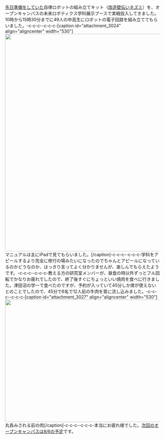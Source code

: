 <a href="https://lab.ueda.tech/?p=3005">先日準備をしていた</a>自律ロボットの組み立てキット（<a href="https://lab.ueda.tech/?p=836">改造壁伝いネズミ</a>）を、オープンキャンパスの未来ロボティクス学科展示ブースで実戦投入してきました。10時から15時30分までに49人の中高生にロボットの電子回路を組み立ててもらいました。-c-c-c--c-c-c-[caption id="attachment_3024" align="aligncenter" width="530"]<a href="https://lab.ueda.tech/wp-content/uploads/2017/06/-2017-06-18-22-57-02-e1497794473627.jpeg"><img src="https://lab.ueda.tech/wp-content/uploads/2017/06/-2017-06-18-22-57-02-e1497794473627-768x1024.jpeg" alt="" width="530" height="707" class="size-large wp-image-3024" /></a> マニュアルは主にiPadで見てもらいました。[/caption]-c-c-c--c-c-c-学科をアピールするより完全に修行の場みたいになったのでちゃんとアピールになっているのかどうなのか、はっきり言ってよく分かりませんが、楽しんでもらえたようです。-c-c-c--c-c-c-教える方の研究室メンバーが、昼食の時以外ずっとフル回転でかなりお疲れでしたので、終了後すぐにちょっといい焼肉を食べに行きました。津田沼の学一で食べたのですが、予約が入っていて45分しか席が使えないとのことでしたので、45分で6名で12人前の牛肉を胃に流し込みました。-c-c-c--c-c-c-[caption id="attachment_3027" align="aligncenter" width="530"]<a href="https://lab.ueda.tech/wp-content/uploads/2017/06/ファイル-2017-06-18-23-06-04.jpeg"><img src="https://lab.ueda.tech/wp-content/uploads/2017/06/ファイル-2017-06-18-23-06-04-1024x768.jpeg" alt="" width="530" height="398" class="size-large wp-image-3027" /></a> 丸呑みされる前の肉[/caption]-c-c-c--c-c-c-本当にお疲れ様でした。<a href="http://www.it-chiba.ac.jp/admissions/event/oc/#170806">次回のオープンキャンパスは8/6の予定</a>です。
